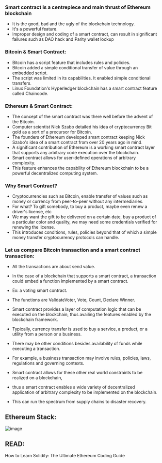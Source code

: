 ### Smart contract is a centrepiece and main thrust of Ethereum blockchain
- It is the good, bad and the ugly of the blockchain technology. 
- It's a powerful feature. 
- Improper design and coding of a smart contract, can result in significant failures such as DAO hack and Parity wallet lockup

### Bitcoin & Smart Contract:
- Bitcoin has a script feature that includes rules and policies. 
- Bitcoin added a simple conditional transfer of value through an embedded script.
- The script was limited in its capabilities.  It enabled simple conditional transfers.
- Linux Foundation's Hyperledger blockchain has a smart contract feature called Chaincode. 

### Ethereum & Smart Contract:
- The concept of the smart contract was there well before the advent of the Bitcoin. 
- Computer scientist Nick Szabo detailed his idea of cryptocurrency Bit gold as a sort of a precursor for Bitcoin. 
- The founders of Ethereum developed smart contract keeping Nick Szabo's idea of a smart contract from over 20 years ago in mind. 
- A significant contribution of Ethereum is a working smart contract layer that supports any arbitrary code execution over the blockchain. 
- Smart contract allows for user-defined operations of arbitrary complexity. 
- This feature enhances the capability of Ethereum blockchain to be a powerful decentralized computing system.


### Why Smart Contract?
- Cryptocurrencies such as Bitcoin, enable transfer of values such as money or currency from peer-to-peer without any intermediaries. 
- For what? To gift somebody, to buy a product,  maybe even renew a driver's license, etc
- We may want the gift to be delivered on a certain date, buy a product of a particular color and quality, we may need some credentials verified for renewing the license. 
- This introduces conditions, rules, policies beyond that of which a simple money transfer cryptocurrency protocols can handle.

### Let us compare Bitcoin transaction and a smart contract transaction: 
- All the transactions are about send value. 
- In the case of a blockchain that supports a smart contract, a transaction could embed a function implemented by a smart contract. 
- Ex:  a voting smart contract. 
- The functions are ValidateVoter, Vote, Count, Declare Winner. 
- Smart contract provides a layer of computation logic that can be executed on the blockchain, thus availing the features enabled by the blockchain framework.

- Typically, currency transfer is used to buy a service, a product, or a utility from a person or a business. 
- There may be other conditions besides availability of funds while executing a transaction. 
- For example, a business transaction may involve rules, policies, laws, regulations and governing contexts. 
- Smart contract allows for these other real world constraints to be realized on a blockchain, 
- thus a smart contract enables a wide variety of decentralized application of arbitrary complexity to be implemented on the blockchain. 
- This can run the spectrum from supply chains to disaster recovery.


## Ethereum Stack:
![image](https://user-images.githubusercontent.com/10133554/185742283-4fc5614f-2914-4a22-807c-f27082219cb4.png)



## READ:
How to Learn Solidity: The Ultimate Ethereum Coding Guide
